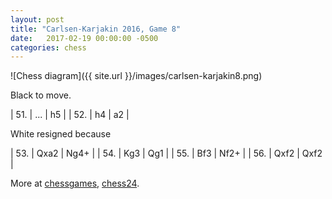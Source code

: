 ```yaml
---
layout: post
title: "Carlsen-Karjakin 2016, Game 8"
date:   2017-02-19 00:00:00 -0500
categories: chess
---
```


![Chess diagram]({{ site.url }}/images/carlsen-karjakin8.png)

Black to move.

<!--more-->

| 51. | ... | h5 |
| 52. | h4  | a2 |

White resigned because

| 53. | Qxa2 | Ng4+ |
| 54. | Kg3  | Qg1  |
| 55. | Bf3  | Nf2+ |
| 56. | Qxf2 | Qxf2 |

More at [chessgames](http://www.chessgames.com/perl/chessgame?gid=1848549), [chess24](https://chess24.com/en/read/news/carlsen-karjakin-game-8-sergey-stuns-magnus).